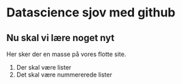 # Datascience sjov med github
## Nu skal vi lære noget nyt
Her sker der en masse på vores flotte site. 
1. Der skal være lister
2. Det skal være nummererede lister
